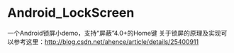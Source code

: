 Android_LockScreen
==================

一个Android锁屏小demo，支持“屏蔽”4.0+的Home键
关于锁屏的原理及实现可以参考这里：http://blog.csdn.net/ahence/article/details/25400911
